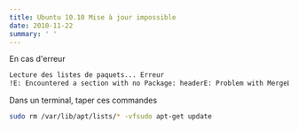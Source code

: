 ```yaml
---
title: Ubuntu 10.10 Mise à jour impossible
date: 2010-11-22
summary: ' '
---
```


En cas d'erreur

```bash
Lecture des listes de paquets... Erreur
!E: Encountered a section with no Package: headerE: Problem with MergeList /var/lib/apt/lists/fr.archive.ubuntu.com_ubuntu_dists_maverick-updates_main_binary-i386_PackagesE: Les listes de paquets ou le fichier « status » ne peuvent être analysés ou lus.
```

Dans un terminal, taper ces commandes

```bash
sudo rm /var/lib/apt/lists/* -vfsudo apt-get update
```
